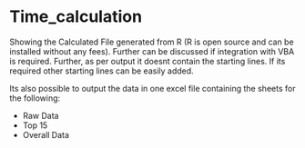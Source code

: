 # Time_calculation

Showing the Calculated File generated from R (R is open source and can be installed without any fees). Further can be discussed if integration with VBA is required. Further, as per output it doesnt contain the starting lines. If its required other starting lines can be easily added. 

Its also possible to output the data in one excel file containing the sheets for the following:
- Raw Data
- Top 15
- Overall Data
